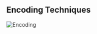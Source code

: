 

## Encoding Techniques

![Encoding](https://github.com/kkm24132/ExploratoryDataAnalysis/blob/master/03_Encoding/EncodingTypes.png)
